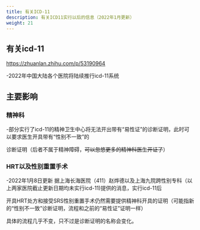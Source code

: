 ```yaml
---
title: 有关ICD-11
description: 有关ICD11实行以后的信息（2022年1月更新）
weight: 21
---
```


## 有关icd-11
https://zhuanlan.zhihu.com/p/53190964

-2022年中国大陆各个医院将陆续推行icd-11系统

## 主要影响

### 精神科

-部分实行了icd-11的精神卫生中心将无法开出带有“易性证”的诊断证明，此时可以要求医生开具带有“性别不一致”的

诊断证明（后者不属于精神障碍，~~可以忽悠更多的精神科医生开证了~~）

### HRT以及性别重置手术

-2022年1月8日更新
据上海长海医院（411）赵烨德以及上海九院跨性别专科（以上两家医院截止更新日期均未实行icd-11)提供的消息，实行icd-11后

开具HRT处方和接受SRS性别重置手术仍然需要提供精神科开具的证明（可能指新的“性别不一致”诊断证明，流程和之前的“易性证”证明一样）

具体的流程几乎不变，只不过是诊断证明的名称会变化。
